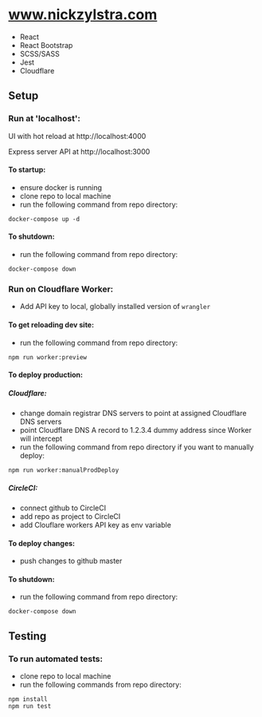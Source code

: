 # www.nickzylstra.com
- React
- React Bootstrap
- SCSS/SASS
- Jest
- Cloudflare

## Setup

### Run at 'localhost':
UI with hot reload at http://localhost:4000

Express server API at http://localhost:3000
#### To startup:
- ensure docker is running
- clone repo to local machine
- run the following command from repo directory:

```
docker-compose up -d
```

#### To shutdown:
- run the following command from repo directory:
```
docker-compose down
```

### Run on Cloudflare Worker:
- Add API key to local, globally installed version of `wrangler`
#### To get reloading dev site:
- run the following command from repo directory:
```
npm run worker:preview
```

#### To deploy production:
##### Cloudflare:
- change domain registrar DNS servers to point at assigned Cloudflare DNS servers
- point Cloudflare DNS A record to 1.2.3.4 dummy address since Worker will intercept
- run the following command from repo directory if you want to manually deploy:
```
npm run worker:manualProdDeploy
```

##### CircleCI:
- connect github to CircleCI
- add repo as project to CircleCI
- add Clouflare workers API key as env variable

#### To deploy changes:
- push changes to github master

#### To shutdown:
- run the following command from repo directory:
```
docker-compose down
```

## Testing

### To run automated tests: 
- clone repo to local machine
- run the following commands from repo directory:
```
npm install
npm run test
```